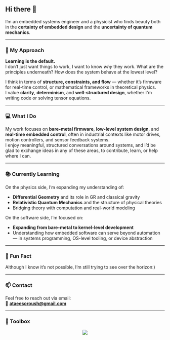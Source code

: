 ## Hi there 👋

I’m an embedded systems engineer and a physicist who finds beauty both in the **certainty of embedded design** and the **uncertainty of quantum mechanics**.

---

### 🧭 My Approach

**Learning is the default.**  
I don’t just want things to work, I want to know *why* they work. What are the principles underneath? How does the system behave at the lowest level?

I think in terms of **structure, constraints, and flow** — whether it’s firmware for real-time control, or mathematical frameworks in theoretical physics.  
I value **clarity**, **determinism**, and **well-structured design**, whether I'm writing code or solving tensor equations.

---

### 💻 What I Do

My work focuses on **bare-metal firmware**, **low-level system design**, and **real-time embedded control**, often in industrial contexts like motor drives, motion controllers, and sensor feedback systems.  
I enjoy meaningful, structured conversations around systems, and I’d be glad to exchange ideas in any of these areas, to contribute, learn, or help where I can.

---

### 📚 Currently Learning

On the physics side, I’m expanding my understanding of:

- **Differential Geometry** and its role in GR and classical gravity  
- **Relativistic Quantum Mechanics** and the structure of physical theories    
- Bridging theory with computation and real-world modeling

On the software side, I’m focused on:

- **Expanding from bare-metal to kernel-level development**
- Understanding how embedded software can serve beyond automation — in systems programming, OS-level tooling, or device abstraction

---

### 🤔 Fun Fact

Although I know it’s not possible, I’m still trying to see over the horizon:)

---

### 📫 Contact

Feel free to reach out via email:  
📮 **ataeesoroush@gmail.com**

---

### 🧰 Toolbox

<p align="center">
  <img src="https://skillicons.dev/icons?i=c,cpp,python,rust,bash,linux,git,vscode,vim,ssh,raspberrypi,arduino,arm" />
</p>

<!--
**ShieldInTheField/ShieldInTheField** is a ✨ _special_ ✨ repository because its `README.md` (this file) appears on your GitHub profile.

Here are some ideas to get you started:

- 🔭 I’m currently working on ...
- 🌱 I’m currently learning ...
- 👯 I’m looking to collaborate on ...
- 🤔 I’m looking for help with ...
- 💬 Ask me about ...
- 📫 How to reach me: ...
- 😄 Pronouns: ...
- ⚡ Fun fact: ...
-->


